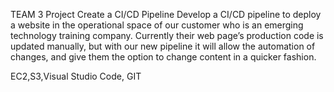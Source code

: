TEAM 3 Project Create a CI/CD Pipeline 
Develop a CI/CD pipeline to deploy a website in the operational space of our customer who is an emerging technology training company. Currently their web page’s production code is updated manually, but with our new pipeline it will allow the automation of changes, and give them the option to change content in a quicker fashion.

EC2,S3,Visual Studio Code, GIT
